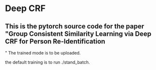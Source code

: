 # Deep CRF
## This is the pytorch source code for the paper "Group Consistent Similarity Learning via  Deep CRF for Person Re-Identification
" 
The trained mode is to be uploaded.

the default training is to run ./stand_batch.

